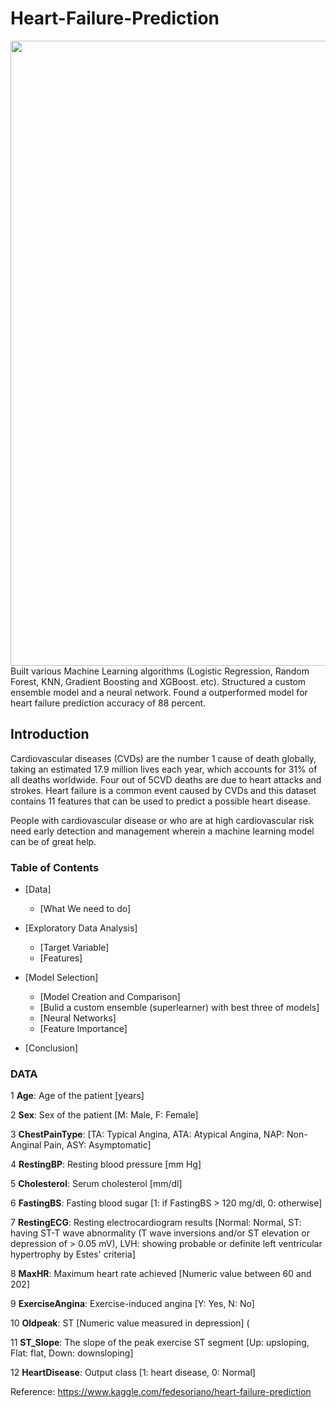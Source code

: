 # Heart-Failure-Prediction 

<center>
<img src= "https://health.clevelandclinic.org/wp-content/uploads/sites/3/2018/08/GettyImages-944106494.jpg" width="1000">
</center>
Built various Machine Learning algorithms (Logistic Regression, Random Forest, KNN, Gradient Boosting and XGBoost. etc). Structured a custom ensemble model and a neural network.
Found a outperformed model for heart failure prediction accuracy of 88 percent. 

## Introduction

Cardiovascular diseases (CVDs) are the number 1 cause of death globally, taking an estimated 17.9 million lives each year, which accounts for 31% of all deaths worldwide. Four out of 5CVD deaths are due to heart attacks and strokes. Heart failure is a common event caused by CVDs and this dataset contains 11 features that can be used to predict a possible heart disease.

People with cardiovascular disease or who are at high cardiovascular risk need early detection and management wherein a machine learning model can be of great help.


<h3> Table of Contents</h3>
    
* [Data]
    * [What We need to do]

* [Exploratory Data Analysis]
    * [Target Variable]
    * [Features]

* [Model Selection]  
    * [Model Creation and Comparison]
    * [Bulid a custom ensemble (superlearner) with best three of models]
    * [Neural Networks]
    * [Feature Importance]   
    
* [Conclusion]

<h3>  DATA	</h3>				
						
1	**Age**: 			Age of the patient [years] 		

2	**Sex**:  			 Sex of the patient [M: Male, F: Female] 		

3	**ChestPainType**: 			[TA: Typical Angina, ATA: Atypical Angina, NAP: Non-Anginal Pain, ASY: Asymptomatic] 		

4	**RestingBP**:			Resting blood pressure [mm Hg] 		

5	**Cholesterol**:			Serum cholesterol [mm/dl] 		

6	**FastingBS**:			 Fasting blood sugar [1: if FastingBS > 120 mg/dl, 0: otherwise]		

7	**RestingECG**:			 Resting electrocardiogram results [Normal: Normal, ST: having ST-T wave abnormality (T wave inversions and/or ST elevation or depression of > 0.05 mV), LVH: showing probable or definite left ventricular hypertrophy by Estes' criteria] 		

8	**MaxHR**:			Maximum heart rate achieved [Numeric value between 60 and 202]		

9	**ExerciseAngina**:			Exercise-induced angina [Y: Yes, N: No]		

10	**Oldpeak**:			 ST [Numeric value measured in depression] (		

11	**ST_Slope**:			 The slope of the peak exercise ST segment [Up: upsloping, Flat: flat, Down: downsloping] 		

12	**HeartDisease**:			 Output class [1: heart disease, 0: Normal] 		

Reference: https://www.kaggle.com/fedesoriano/heart-failure-prediction
